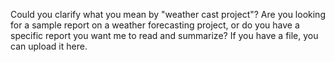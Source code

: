 Could you clarify what you mean by "weather cast project"?
Are you looking for a sample report on a weather forecasting project,
or do you have a specific report you want me to read and summarize? 
If you have a file, you can upload it here.
